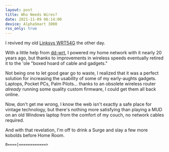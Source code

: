 ```yaml
---
layout: post
title: Who Needs Wires?
date: 2021-11-09 06:14:00
device: AlphaSmart 3000
rss_only: true
---
```

I revived my old [Linksys WRT54G](https://en.wikipedia.org/wiki/Linksys_WRT54G_series) the other day.

With a little help from [dd-wrt](https://dd-wrt.com/), I powered my home network with it nearly 20 years ago, but thanks to improvements in wireless speeds eventually retired it to the 'ole "boxed hoard of cable and gadgets."

Not being one to let good gear go to waste, I realized that it was a perfect solution for increasing the usability of some of my early-aughts gadgets. Laptops, Pocket PCs, Palm Pilots... thanks to an obsolete wireless router *already* running some quality custom firmware, I could get them all back online.

Now, don't get me wrong, I know the web isn't exactly a safe place for vintage technology, but there's nothing more satisfying than playing a MUD on an old Windows laptop from the comfort of my couch, no network cables required.

And with that revelation, I'm off to drink a Surge and slay a few more kobolds before Home Room.

```
0====|============>
```